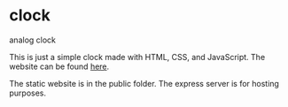 # clock
analog clock

This is just a simple clock made with HTML, CSS, and JavaScript.  The website can be found [here][1].

[1]: https://jacksonclock.herokuapp.com/ "here"

The static website is in the public folder. The express server is for hosting purposes.
